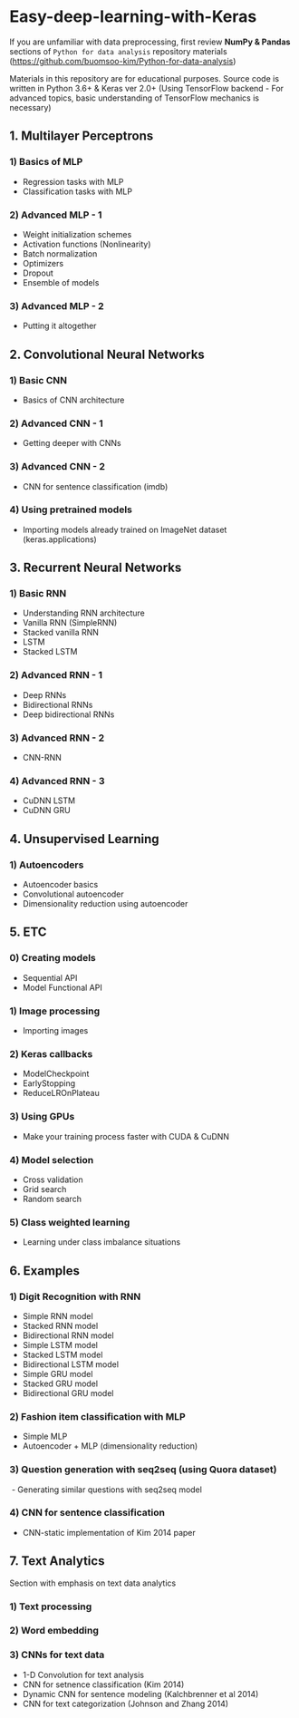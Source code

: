 # Easy-deep-learning-with-Keras

If you are unfamiliar with data preprocessing, first review **NumPy & Pandas** sections of ```Python for data analysis``` repository materials (https://github.com/buomsoo-kim/Python-for-data-analysis)

Materials in this repository are for educational purposes.
Source code is written in Python 3.6+ & Keras ver 2.0+ (Using TensorFlow backend - For advanced topics, basic understanding of TensorFlow mechanics is necessary)

## 1. Multilayer Perceptrons

### 1) Basics of MLP
- Regression tasks with MLP
- Classification tasks with MLP

### 2) Advanced MLP - 1
- Weight initialization schemes
- Activation functions (Nonlinearity)
- Batch normalization
- Optimizers
- Dropout
- Ensemble of models

### 3) Advanced MLP - 2
- Putting it altogether

## 2. Convolutional Neural Networks

### 1) Basic CNN
- Basics of CNN architecture

### 2) Advanced CNN - 1
- Getting deeper with CNNs

### 3) Advanced CNN - 2
- CNN for sentence classification (imdb)

### 4) Using pretrained models
- Importing models already trained on ImageNet dataset (keras.applications)

## 3. Recurrent Neural Networks

### 1) Basic RNN
- Understanding RNN architecture
- Vanilla RNN (SimpleRNN)
- Stacked vanilla RNN
- LSTM
- Stacked LSTM

### 2) Advanced RNN - 1
- Deep RNNs
- Bidirectional RNNs
- Deep bidirectional RNNs

### 3) Advanced RNN - 2
- CNN-RNN

### 4) Advanced RNN - 3
- CuDNN LSTM
- CuDNN GRU

## 4. Unsupervised Learning

### 1) Autoencoders
- Autoencoder basics
- Convolutional autoencoder
- Dimensionality reduction using autoencoder

## 5. ETC

### 0) Creating models
- Sequential API
- Model Functional API

### 1) Image processing
 - Importing images

### 2) Keras callbacks
 - ModelCheckpoint
 - EarlyStopping
 - ReduceLROnPlateau
 
### 3) Using GPUs
 - Make your training process faster with CUDA & CuDNN
 
### 4) Model selection
 - Cross validation
 - Grid search
 - Random search

### 5) Class weighted learning
 - Learning under class imbalance situations
 
## 6. Examples

### 1) Digit Recognition with RNN
  - Simple RNN model
  - Stacked RNN model
  - Bidirectional RNN model
  - Simple LSTM model
  - Stacked LSTM model
  - Bidirectional LSTM model
  - Simple GRU model
  - Stacked GRU model
  - Bidirectional GRU model

### 2) Fashion item classification with MLP
  - Simple MLP
  - Autoencoder + MLP (dimensionality reduction)
  
### 3) Question generation with seq2seq (using Quora dataset)
  - Generating similar questions with seq2seq model

### 4) CNN for sentence classification
  - CNN-static implementation of Kim 2014 paper

## 7. Text Analytics
Section with emphasis on text data analytics

 ### 1) Text processing
 
 ### 2) Word embedding
 
 ### 3) CNNs for text data
   - 1-D Convolution for text analysis
   - CNN for setnence classification (Kim 2014)
   - Dynamic CNN for sentence modeling (Kalchbrenner et al 2014)
   - CNN for text categorization (Johnson and Zhang 2014)
